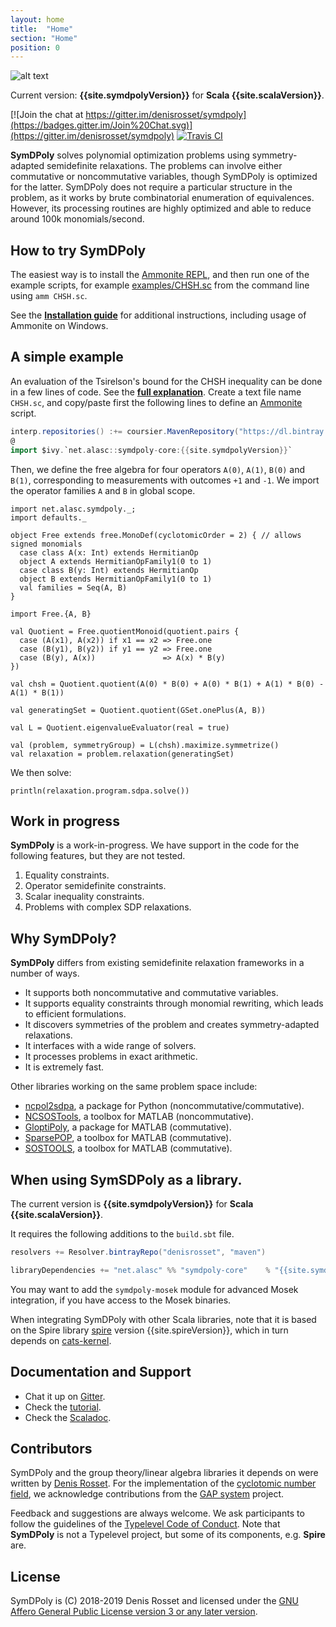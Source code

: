```yaml
---
layout: home
title:  "Home"
section: "Home"
position: 0
---
```


![alt text](/symdpoly/img/symdpoly_logo.png "SymDPoly")

Current version: **{{site.symdpolyVersion}}** for **Scala {{site.scalaVersion}}**. 

[![Join the chat at https://gitter.im/denisrosset/symdpoly](https://badges.gitter.im/Join%20Chat.svg)](https://gitter.im/denisrosset/symdpoly)
[![Travis CI](https://travis-ci.org/denisrosset/symdpoly.svg?branch=master)](https://travis-ci.org/denisrosset/symdpoly)

**SymDPoly** solves polynomial optimization problems using symmetry-adapted semidefinite relaxations. 
The problems can involve either commutative or noncommutative variables, though SymDPoly is optimized for the latter. 
SymDPoly does not require a particular structure in the problem, as it works by brute combinatorial enumeration of equivalences. 
However, its processing routines are highly optimized and able to reduce around 100k monomials/second.

## How to try SymDPoly

The easiest way is to install the [Ammonite REPL](https://ammonite.io/#Ammonite-REPL), and then run one of the example scripts, for example [examples/CHSH.sc](https://github.com/denisrosset/symdpoly/blob/master/examples/CHSH.sc) from the command line using `amm CHSH.sc`.

See the [**Installation guide**](docs/installation.html) for additional instructions, including usage of Ammonite on Windows.

## A simple example

An evaluation of the Tsirelson's bound for the CHSH inequality can be done in a few lines of code. 
See the [**full explanation**](docs/simple-example.html).
Create a text file name `CHSH.sc`, and copy/paste first the following lines to define an [Ammonite](https://ammonite.io/#Ammonite-REPL) script.
```scala
interp.repositories() :+= coursier.MavenRepository("https://dl.bintray.com/denisrosset/maven")
@
import $ivy.`net.alasc::symdpoly-core:{{site.symdpolyVersion}}`
```

Then, we define the free algebra for four operators `A(0)`, `A(1)`, `B(0)` and `B(1)`, corresponding to measurements with outcomes `+1` and `-1`. We import the operator families `A` and `B` in global scope.
```tut:silent
import net.alasc.symdpoly._; 
import defaults._

object Free extends free.MonoDef(cyclotomicOrder = 2) { // allows signed monomials
  case class A(x: Int) extends HermitianOp
  object A extends HermitianOpFamily1(0 to 1)
  case class B(y: Int) extends HermitianOp
  object B extends HermitianOpFamily1(0 to 1)
  val families = Seq(A, B)
}

import Free.{A, B}

val Quotient = Free.quotientMonoid(quotient.pairs {
  case (A(x1), A(x2)) if x1 == x2 => Free.one
  case (B(y1), B(y2)) if y1 == y2 => Free.one
  case (B(y), A(x))               => A(x) * B(y)
})

val chsh = Quotient.quotient(A(0) * B(0) + A(0) * B(1) + A(1) * B(0) - A(1) * B(1))

val generatingSet = Quotient.quotient(GSet.onePlus(A, B))

val L = Quotient.eigenvalueEvaluator(real = true)

val (problem, symmetryGroup) = L(chsh).maximize.symmetrize()
val relaxation = problem.relaxation(generatingSet)

```

We then solve:
```tut
println(relaxation.program.sdpa.solve())
```

## Work in progress

**SymDPoly** is a work-in-progress. 
We have support in the code for the following features, but they are not tested.

1. Equality constraints.
2. Operator semidefinite constraints.
3. Scalar inequality constraints.
4. Problems with complex SDP relaxations.

## Why SymDPoly?

**SymDPoly** differs from existing semidefinite relaxation frameworks in a number of ways.

- It supports both noncommutative and commutative variables.
- It supports equality constraints through monomial rewriting, which leads to efficient formulations.
- It discovers symmetries of the problem and creates symmetry-adapted relaxations.
- It interfaces with a wide range of solvers.
- It processes problems in exact arithmetic.
- It is extremely fast.

Other libraries working on the same problem space include:

- [ncpol2sdpa](https://gitlab.com/peterwittek/ncpol2sdpa), a package for Python (noncommutative/commutative).
- [NCSOSTools](http://ncsostools.fis.unm.si/), a toolbox for MATLAB (noncommutative).
- [GloptiPoly](http://homepages.laas.fr/henrion/software/gloptipoly/), a package for MATLAB (commutative).
- [SparsePOP](http://sparsepop.sourceforge.net/), a toolbox for MATLAB (commutative).
- [SOSTOOLS](https://www.cds.caltech.edu/sostools/), a toolbox for MATLAB (commutative).


## When using SymSDPoly as a library.

The current version is **{{site.symdpolyVersion}}** for **Scala {{site.scalaVersion}}**. 

It requires the following additions to the `build.sbt` file.

```scala
resolvers += Resolver.bintrayRepo("denisrosset", "maven")

libraryDependencies += "net.alasc" %% "symdpoly-core"    % "{{site.symdpolyVersion}}"
```

You may want to add the `symdpoly-mosek` module for advanced Mosek integration, if you have access to the Mosek binaries.

When integrating SymDPoly with other Scala libraries, note that it is based on the Spire library [spire](https://github.com/non/spire) version {{site.spireVersion}}, which in turn depends on [cats-kernel](https://typelevel.org/cats).

## Documentation and Support

- Chat it up on [Gitter](https://gitter.im/denisrosset/symdpoly).
- Check the [tutorial](https://denisrosset.github.io/symdpoly/docs/installation.html).
- Check the [Scaladoc](https://denisrosset.github.io/symdpoly/api).

## Contributors

SymDPoly and the group theory/linear algebra libraries it depends on were written by [Denis Rosset](https://github.com/denisrosset).
For the implementation of the [cyclotomic number field](https://github.com/denisrosset/cyclo), we acknowledge contributions from the [GAP system](http://www.gap-system.org/Gap3/gap3.html) project.

Feedback and suggestions are always welcome. 
We ask participants to follow the guidelines of the [Typelevel Code of Conduct](https://typelevel.org/conduct.html).
Note that **SymDPoly** is not a Typelevel project, but some of its components, e.g. **Spire** are.

## License

SymDPoly is (C) 2018-2019 Denis Rosset and licensed under the [GNU Affero General Public License version 3 or any later version](https://github.com/denisrosset/symdpoly/LICENSE.md).
